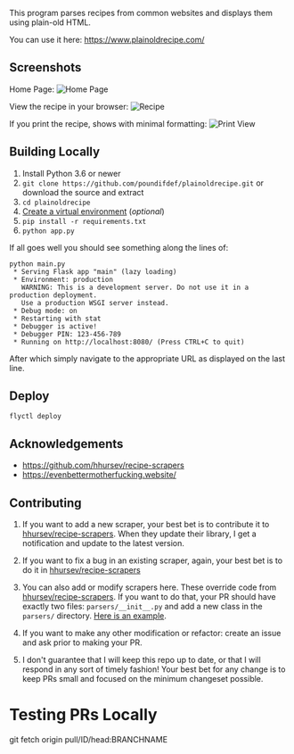 This program parses recipes from common websites and displays them using
plain-old HTML.

You can use it here: https://www.plainoldrecipe.com/

Screenshots
-----------

Home Page:
![Home Page](/screenshots/home.png?raw=true "Home Page")

View the recipe in your browser:
![Recipe](/screenshots/screen.png?raw=true "Recipe")

If you print the recipe, shows with minimal formatting:
![Print View](/screenshots/print.png?raw=true "Print View")

Building Locally
------
1. Install Python 3.6 or newer
2. `git clone https://github.com/poundifdef/plainoldrecipe.git` or download the source and extract
3. `cd plainoldrecipe`
4. [Create a virtual environment](https://docs.python.org/3/tutorial/venv.html#creating-virtual-environments) (*optional*)
5. `pip install -r requirements.txt`
6. `python app.py`

If all goes well you should see something along the lines of:
```
python main.py
 * Serving Flask app "main" (lazy loading)
 * Environment: production
   WARNING: This is a development server. Do not use it in a production deployment.
   Use a production WSGI server instead.
 * Debug mode: on
 * Restarting with stat
 * Debugger is active!
 * Debugger PIN: 123-456-789
 * Running on http://localhost:8080/ (Press CTRL+C to quit)
```
After which simply navigate to the appropriate URL as displayed on the last line.

Deploy
------

`flyctl deploy`

Acknowledgements
----------------

- https://github.com/hhursev/recipe-scrapers
- https://evenbettermotherfucking.website/

Contributing
------------

1. If you want to add a new scraper, your best bet is to contribute it to 
   [hhursev/recipe-scrapers](https://github.com/hhursev/recipe-scrapers).
   When they update their library, I get a notification and update to the
   latest version.

2. If you want to fix a bug in an existing scraper, again, your best bet is 
   to do it in [hhursev/recipe-scrapers](https://github.com/hhursev/recipe-scrapers)

3. You can also add or modify scrapers here. These override code
   from [hhursev/recipe-scrapers](https://github.com/hhursev/recipe-scrapers).
   If you want to do that, your PR should have exactly two files:
   `parsers/__init__.py` and add a new class
   in the `parsers/` directory. [Here is an example](https://github.com/poundifdef/plainoldrecipe/commit/cac857c1abb1a8cb674a2a63ebb24df0c00aa666).

4. If you want to make any other modification or refactor: create an
   issue and ask prior to making your PR. 

5. I don't guarantee that I will keep this repo up to date, or that I will respond
   in any sort of timely fashion! Your best bet for any change is to keep PRs small
   and focused on the minimum changeset possible.

Testing PRs Locally
===================

git fetch origin pull/ID/head:BRANCHNAME
